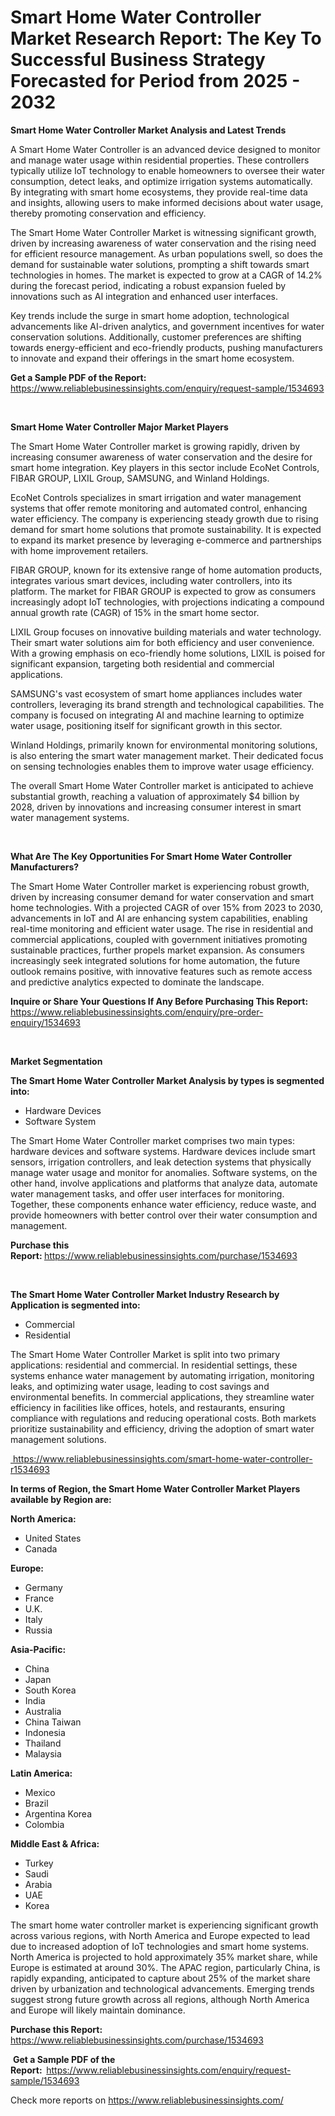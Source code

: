 <p><h1>Smart Home Water Controller Market Research Report: The Key To Successful Business Strategy Forecasted for Period from 2025 - 2032</h1></p><p><strong>Smart Home Water Controller Market Analysis and Latest Trends</strong></p>
<p><p>A Smart Home Water Controller is an advanced device designed to monitor and manage water usage within residential properties. These controllers typically utilize IoT technology to enable homeowners to oversee their water consumption, detect leaks, and optimize irrigation systems automatically. By integrating with smart home ecosystems, they provide real-time data and insights, allowing users to make informed decisions about water usage, thereby promoting conservation and efficiency.</p><p>The Smart Home Water Controller Market is witnessing significant growth, driven by increasing awareness of water conservation and the rising need for efficient resource management. As urban populations swell, so does the demand for sustainable water solutions, prompting a shift towards smart technologies in homes. The market is expected to grow at a CAGR of 14.2% during the forecast period, indicating a robust expansion fueled by innovations such as AI integration and enhanced user interfaces. </p><p>Key trends include the surge in smart home adoption, technological advancements like AI-driven analytics, and government incentives for water conservation solutions. Additionally, customer preferences are shifting towards energy-efficient and eco-friendly products, pushing manufacturers to innovate and expand their offerings in the smart home ecosystem.</p></p>
<p><strong>Get a Sample PDF of the Report:&nbsp;</strong> <a href="https://www.reliablebusinessinsights.com/enquiry/request-sample/1534693?utm_campaign=3100&utm_medium=2&utm_source=Github&utm_content=ia&utm_term=11042025&utm_id=smart-home-water-controller">https://www.reliablebusinessinsights.com/enquiry/request-sample/1534693</a></p>
<p>&nbsp;</p>
<p><strong>Smart Home Water Controller Major Market Players</strong></p>
<p><p>The Smart Home Water Controller market is growing rapidly, driven by increasing consumer awareness of water conservation and the desire for smart home integration. Key players in this sector include EcoNet Controls, FIBAR GROUP, LIXIL Group, SAMSUNG, and Winland Holdings.</p><p>EcoNet Controls specializes in smart irrigation and water management systems that offer remote monitoring and automated control, enhancing water efficiency. The company is experiencing steady growth due to rising demand for smart home solutions that promote sustainability. It is expected to expand its market presence by leveraging e-commerce and partnerships with home improvement retailers.</p><p>FIBAR GROUP, known for its extensive range of home automation products, integrates various smart devices, including water controllers, into its platform. The market for FIBAR GROUP is expected to grow as consumers increasingly adopt IoT technologies, with projections indicating a compound annual growth rate (CAGR) of 15% in the smart home sector.</p><p>LIXIL Group focuses on innovative building materials and water technology. Their smart water solutions aim for both efficiency and user convenience. With a growing emphasis on eco-friendly home solutions, LIXIL is poised for significant expansion, targeting both residential and commercial applications.</p><p>SAMSUNG's vast ecosystem of smart home appliances includes water controllers, leveraging its brand strength and technological capabilities. The company is focused on integrating AI and machine learning to optimize water usage, positioning itself for significant growth in this sector.</p><p>Winland Holdings, primarily known for environmental monitoring solutions, is also entering the smart water management market. Their dedicated focus on sensing technologies enables them to improve water usage efficiency.</p><p>The overall Smart Home Water Controller market is anticipated to achieve substantial growth, reaching a valuation of approximately $4 billion by 2028, driven by innovations and increasing consumer interest in smart water management systems.</p></p>
<p>&nbsp;</p>
<p><strong>What Are The Key Opportunities For Smart Home Water Controller Manufacturers?</strong></p>
<p><p>The Smart Home Water Controller market is experiencing robust growth, driven by increasing consumer demand for water conservation and smart home technologies. With a projected CAGR of over 15% from 2023 to 2030, advancements in IoT and AI are enhancing system capabilities, enabling real-time monitoring and efficient water usage. The rise in residential and commercial applications, coupled with government initiatives promoting sustainable practices, further propels market expansion. As consumers increasingly seek integrated solutions for home automation, the future outlook remains positive, with innovative features such as remote access and predictive analytics expected to dominate the landscape.</p></p>
<p><strong>Inquire or Share Your Questions If Any Before Purchasing This Report:</strong> <a href="https://www.reliablebusinessinsights.com/enquiry/pre-order-enquiry/1534693?utm_campaign=3100&utm_medium=2&utm_source=Github&utm_content=ia&utm_term=11042025&utm_id=smart-home-water-controller">https://www.reliablebusinessinsights.com/enquiry/pre-order-enquiry/1534693</a></p>
<p>&nbsp;</p>
<p><strong>Market Segmentation</strong></p>
<p><strong>The Smart Home Water Controller Market Analysis by types is segmented into:</strong></p>
<p><ul><li>Hardware Devices</li><li>Software System</li></ul></p>
<p><p>The Smart Home Water Controller market comprises two main types: hardware devices and software systems. Hardware devices include smart sensors, irrigation controllers, and leak detection systems that physically manage water usage and monitor for anomalies. Software systems, on the other hand, involve applications and platforms that analyze data, automate water management tasks, and offer user interfaces for monitoring. Together, these components enhance water efficiency, reduce waste, and provide homeowners with better control over their water consumption and management.</p></p>
<p><strong>Purchase this Report:&nbsp;</strong><a href="https://www.reliablebusinessinsights.com/purchase/1534693?utm_campaign=3100&utm_medium=2&utm_source=Github&utm_content=ia&utm_term=11042025&utm_id=smart-home-water-controller">https://www.reliablebusinessinsights.com/purchase/1534693</a></p>
<p>&nbsp;</p>
<p><strong>The Smart Home Water Controller Market Industry Research by Application is segmented into:</strong></p>
<p><ul><li>Commercial</li><li>Residential</li></ul></p>
<p><p>The Smart Home Water Controller Market is split into two primary applications: residential and commercial. In residential settings, these systems enhance water management by automating irrigation, monitoring leaks, and optimizing water usage, leading to cost savings and environmental benefits. In commercial applications, they streamline water efficiency in facilities like offices, hotels, and restaurants, ensuring compliance with regulations and reducing operational costs. Both markets prioritize sustainability and efficiency, driving the adoption of smart water management solutions.</p></p>
<p><a href="https://www.reliablebusinessinsights.com/smart-home-water-controller-r1534693?utm_campaign=3100&utm_medium=2&utm_source=Github&utm_content=ia&utm_term=11042025&utm_id=smart-home-water-controller">&nbsp;https://www.reliablebusinessinsights.com/smart-home-water-controller-r1534693</a></p>
<p><strong>In terms of Region, the Smart Home Water Controller Market Players available by Region are:</strong></p>
<p>
    <p> <strong> North America: </strong>
        <ul>
            <li>United States</li>
            <li>Canada</li>
        </ul>
        </p> 
    <p> <strong> Europe: </strong>
        <ul>
            <li>Germany</li>
            <li>France</li>
            <li>U.K.</li>
            <li>Italy</li>
            <li>Russia</li>
        </ul>
        </p> 
    <p> <strong> Asia-Pacific: </strong>
        <ul>
            <li>China</li>
            <li>Japan</li>
            <li>South Korea</li>
            <li>India</li>
            <li>Australia</li>
            <li>China Taiwan</li>
            <li>Indonesia</li>
            <li>Thailand</li>
            <li>Malaysia</li>
        </ul>
        </p> 
    <p> <strong> Latin America: </strong>
        <ul>
            <li>Mexico</li>
            <li>Brazil</li>
            <li>Argentina Korea</li>
            <li>Colombia</li>
        </ul>
        </p> 
    <p> <strong> Middle East & Africa: </strong>
        <ul>
            <li>Turkey</li>
            <li>Saudi</li>
            <li>Arabia</li>
            <li>UAE</li>
            <li>Korea</li>
        </ul>
    </p>
    </p>
<p><p>The smart home water controller market is experiencing significant growth across various regions, with North America and Europe expected to lead due to increased adoption of IoT technologies and smart home systems. North America is projected to hold approximately 35% market share, while Europe is estimated at around 30%. The APAC region, particularly China, is rapidly expanding, anticipated to capture about 25% of the market share driven by urbanization and technological advancements. Emerging trends suggest strong future growth across all regions, although North America and Europe will likely maintain dominance.</p></p>
<p><strong>Purchase this Report: </strong><a href="https://www.reliablebusinessinsights.com/purchase/1534693?utm_campaign=3100&utm_medium=2&utm_source=Github&utm_content=ia&utm_term=11042025&utm_id=smart-home-water-controller">https://www.reliablebusinessinsights.com/purchase/1534693</a></p>
<p>&nbsp;<strong>Get a Sample PDF of the Report:&nbsp;&nbsp;</strong><a href="https://www.reliablebusinessinsights.com/enquiry/request-sample/1534693?utm_campaign=3100&utm_medium=2&utm_source=Github&utm_content=ia&utm_term=11042025&utm_id=smart-home-water-controller">https://www.reliablebusinessinsights.com/enquiry/request-sample/1534693</a></p>
<p><strong></strong></p>
<p>Check more reports on <a href="https://www.reliablebusinessinsights.com/?utm_campaign=3100&utm_medium=2&utm_source=Github&utm_content=ia&utm_term=11042025&utm_id=smart-home-water-controller">https://www.reliablebusinessinsights.com/</a></p>